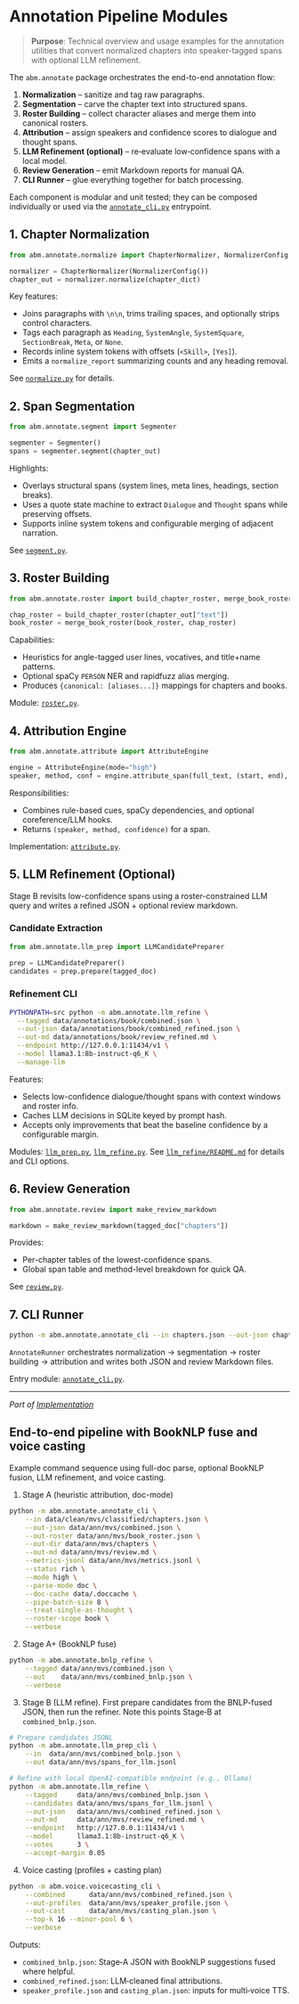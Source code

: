 # Annotation Pipeline Modules

> **Purpose**: Technical overview and usage examples for the annotation utilities that convert normalized chapters into speaker-tagged spans with optional LLM refinement.

The `abm.annotate` package orchestrates the end-to-end annotation flow:

1. **Normalization** – sanitize and tag raw paragraphs.
2. **Segmentation** – carve the chapter text into structured spans.
3. **Roster Building** – collect character aliases and merge them into canonical rosters.
4. **Attribution** – assign speakers and confidence scores to dialogue and thought spans.
5. **LLM Refinement (optional)** – re‑evaluate low‑confidence spans with a local model.
6. **Review Generation** – emit Markdown reports for manual QA.
7. **CLI Runner** – glue everything together for batch processing.

Each component is modular and unit tested; they can be composed individually or used via the [`annotate_cli.py`](../../../src/abm/annotate/annotate_cli.py) entrypoint.

## 1. Chapter Normalization

```python
from abm.annotate.normalize import ChapterNormalizer, NormalizerConfig

normalizer = ChapterNormalizer(NormalizerConfig())
chapter_out = normalizer.normalize(chapter_dict)
```

Key features:

- Joins paragraphs with `\n\n`, trims trailing spaces, and optionally strips control characters.
- Tags each paragraph as `Heading`, `SystemAngle`, `SystemSquare`, `SectionBreak`, `Meta`, or `None`.
- Records inline system tokens with offsets (`<Skill>`, `[Yes]`).
- Emits a `normalize_report` summarizing counts and any heading removal.

See [`normalize.py`](../../../src/abm/annotate/normalize.py) for details.

## 2. Span Segmentation

```python
from abm.annotate.segment import Segmenter

segmenter = Segmenter()
spans = segmenter.segment(chapter_out)
```

Highlights:

- Overlays structural spans (system lines, meta lines, headings, section breaks).
- Uses a quote state machine to extract `Dialogue` and `Thought` spans while preserving offsets.
- Supports inline system tokens and configurable merging of adjacent narration.

See [`segment.py`](../../../src/abm/annotate/segment.py).

## 3. Roster Building

```python
from abm.annotate.roster import build_chapter_roster, merge_book_roster

chap_roster = build_chapter_roster(chapter_out["text"])
book_roster = merge_book_roster(book_roster, chap_roster)
```

Capabilities:

- Heuristics for angle-tagged user lines, vocatives, and title+name patterns.
- Optional spaCy `PERSON` NER and rapidfuzz alias merging.
- Produces `{canonical: [aliases...]}` mappings for chapters and books.

Module: [`roster.py`](../../../src/abm/annotate/roster.py).

## 4. Attribution Engine

```python
from abm.annotate.attribute import AttributeEngine

engine = AttributeEngine(mode="high")
speaker, method, conf = engine.attribute_span(full_text, (start, end), span_type, roster)
```

Responsibilities:

- Combines rule-based cues, spaCy dependencies, and optional coreference/LLM hooks.
- Returns `(speaker, method, confidence)` for a span.

Implementation: [`attribute.py`](../../../src/abm/annotate/attribute.py).

## 5. LLM Refinement (Optional)

Stage B revisits low-confidence spans using a roster-constrained LLM
query and writes a refined JSON + optional review markdown.

### Candidate Extraction

```python
from abm.annotate.llm_prep import LLMCandidatePreparer

prep = LLMCandidatePreparer()
candidates = prep.prepare(tagged_doc)
```

### Refinement CLI

```bash
PYTHONPATH=src python -m abm.annotate.llm_refine \
  --tagged data/annotations/book/combined.json \
  --out-json data/annotations/book/combined_refined.json \
  --out-md data/annotations/book/review_refined.md \
  --endpoint http://127.0.0.1:11434/v1 \
  --model llama3.1:8b-instruct-q6_K \
  --manage-llm
```

Features:

- Selects low-confidence dialogue/thought spans with context windows and roster info.
- Caches LLM decisions in SQLite keyed by prompt hash.
- Accepts only improvements that beat the baseline confidence by a configurable margin.

Modules: [`llm_prep.py`](../../../src/abm/annotate/llm_prep.py), [`llm_refine.py`](../../../src/abm/annotate/llm_refine.py). See [`llm_refine/README.md`](llm_refine/README.md) for details and CLI options.

## 6. Review Generation

```python
from abm.annotate.review import make_review_markdown

markdown = make_review_markdown(tagged_doc["chapters"])
```

Provides:

- Per-chapter tables of the lowest-confidence spans.
- Global span table and method-level breakdown for quick QA.

See [`review.py`](../../../src/abm/annotate/review.py).

## 7. CLI Runner

```bash
python -m abm.annotate.annotate_cli --in chapters.json --out-json chapters_tagged.json --out-md chapters_review.md
```

`AnnotateRunner` orchestrates normalization → segmentation → roster building → attribution and writes both JSON and review Markdown files.

Entry module: [`annotate_cli.py`](../../../src/abm/annotate/annotate_cli.py).

---

*Part of [Implementation](../README.md)*

## End-to-end pipeline with BookNLP fuse and voice casting

Example command sequence using full-doc parse, optional BookNLP fusion, LLM refinement, and voice casting.

1) Stage A (heuristic attribution, doc-mode)

```bash
python -m abm.annotate.annotate_cli \
	--in data/clean/mvs/classified/chapters.json \
	--out-json data/ann/mvs/combined.json \
	--out-roster data/ann/mvs/book_roster.json \
	--out-dir data/ann/mvs/chapters \
	--out-md data/ann/mvs/review.md \
	--metrics-jsonl data/ann/mvs/metrics.jsonl \
	--status rich \
	--mode high \
	--parse-mode doc \
	--doc-cache data/.doccache \
	--pipe-batch-size 8 \
	--treat-single-as-thought \
	--roster-scope book \
	--verbose
```

2) Stage A+ (BookNLP fuse)

```bash
python -m abm.annotate.bnlp_refine \
	--tagged data/ann/mvs/combined.json \
	--out    data/ann/mvs/combined_bnlp.json \
	--verbose
```

3) Stage B (LLM refine). First prepare candidates from the BNLP-fused JSON, then run the refiner. Note this points Stage‑B at `combined_bnlp.json`.

```bash
# Prepare candidates JSONL
python -m abm.annotate.llm_prep_cli \
	--in  data/ann/mvs/combined_bnlp.json \
	--out data/ann/mvs/spans_for_llm.jsonl

# Refine with local OpenAI-compatible endpoint (e.g., Ollama)
python -m abm.annotate.llm_refine \
	--tagged     data/ann/mvs/combined_bnlp.json \
	--candidates data/ann/mvs/spans_for_llm.jsonl \
	--out-json   data/ann/mvs/combined_refined.json \
	--out-md     data/ann/mvs/review_refined.md \
	--endpoint   http://127.0.0.1:11434/v1 \
	--model      llama3.1:8b-instruct-q6_K \
	--votes      3 \
	--accept-margin 0.05
```

4) Voice casting (profiles + casting plan)

```bash
python -m abm.voice.voicecasting_cli \
	--combined      data/ann/mvs/combined_refined.json \
	--out-profiles  data/ann/mvs/speaker_profile.json \
	--out-cast      data/ann/mvs/casting_plan.json \
	--top-k 16 --minor-pool 6 \
	--verbose
```

Outputs:

- `combined_bnlp.json`: Stage‑A JSON with BookNLP suggestions fused where helpful.
- `combined_refined.json`: LLM‑cleaned final attributions.
- `speaker_profile.json` and `casting_plan.json`: inputs for multi‑voice TTS.
